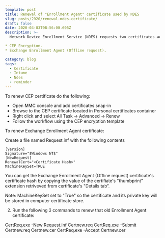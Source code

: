 ```yaml
---
template: post
title: Renewal of "Enrollment Agent" certificate used by NDES
slug: posts/2020/renewal-ndes-certificate/
draft: false
date: 2020-04-03T08:56:00.695Z
description: >-
  Network Device Enrollment Service (NDES) requests two certificates according the following two certificate templates configured with the "Intended purpose" (Enhanced Key Usages) set to "Certificate Request Agent":

* CEP Encryption.
* Exchange Enrollment Agent (Offline request).

category: blog
tags:
  - Certificate
  - Intune
  - Ndes
  - reminder
---
```

To renew CEP certificate do the following:
* Open MMC console and add certificates snap-in
* Browse to the CEP certificate located in Personal certificates container
* Right click and select All Task -> Advanced -> Renew
* Follow the workflow using the CEP encryption template

To renew Exchange Enrollment Agent certificate:

Create a file named Request.inf with the following contents

```
[Version]
Signature="$Windows NT$"
[NewRequest]
RenewalCert="<Certificate Hash>"
MachineKeySet=TRUE
```

You can get the Exchange Enrollment Agent (Offline request) certificate's certificate hash by copying the value of the certifiate's "thumbprint” extension retriveved from certificate's "Details tab”.

Note: MachineKeySet set to "True" so the certificate and its private key will be stored in computer certificate store.

2. Run the following 3 commands to renew that old Enrollment Agent certificate:

CertReq.exe -New Request.inf Certnew.req
CertReq.exe -Submit Certnew.req Certnew.cer
CertReq.exe -Accept Certnew.cer
